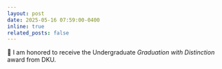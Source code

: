 ```yaml
---
layout: post
date: 2025-05-16 07:59:00-0400
inline: true
related_posts: false
---
```


:tada: I am honored to receive the Undergraduate _Graduation with Distinction_ award from DKU.
